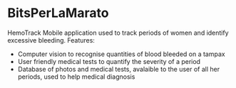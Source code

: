 # BitsPerLaMarato

HemoTrack
Mobile application used to track periods of women and identify excessive bleeding.
Features:
  - Computer vision to recognise quantities of blood bleeded on a tampax
  - User friendly medical tests to quantify the severity of a period
  - Database of photos and medical tests, avalaible to the user of all her periods, used to help medical diagnosis
    
